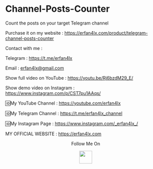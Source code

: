 # Channel-Posts-Counter
Count the posts on your target Telegram channel

Purchase it on my website : https://erfan4lx.com/product/telegram-channel-posts-counter

Contact with me :

 Telegram : https://t.me/erfan4lx
  
 Email : erfan4lx@gmail.com
  
 Show full video on YouTube : https://youtu.be/Rj6bzdM29_E/

Show demo video on Instagram : https://www.instagram.com/p/CST7pu1AAqs/

🆔My YouTube Channel : https://youtube.com/erfan4lx

🆔My Telegram Channel : https://t.me/erfan4lx_channel

🆔My Instagram Page : https://www.instagram.com/_erfan4lx_/

 MY OFFICIAL WEBSITE : https://erfan4lx.com

<p align="center">
  Follow Me On
</p>
<p align="center">
  <a href="https://www.youtube.com/c/erfan4lx?sub_confirmation=1">
    <img src="https://www.iconsdb.com/icons/preview/black/youtube-4-xxl.png" width="40" height="40">
  </a>
</p>
